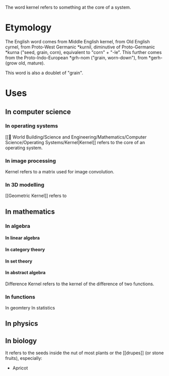 The word kernel refers to something at the core of a system.
# Etymology
The English word comes from Middle English kernel, from Old English cyrnel, from Proto-West Germanic \*kurnil, diminutive of Proto-Germanic \*kurna ("seed, grain, corn), equivalent to "corn" + "-le". This further comes from the Proto-Indo-European \*grh-nom ("grain, worn-down"), from \*gerh- (grow old, mature).

This word is also a doublet of "grain".
# Uses
## In computer science
### In operating systems
[[🔮 World Building/Science and Engineering/Mathematics/Computer Science/Operating Systems/Kernel|Kernel]] refers to the core of an operating system.
### In image processing
Kernel refers to a matrix used for image convolution.
### In 3D modelling
[[Geometric Kernel]] refers to
## In mathematics
### In algebra
#### In linear algebra
#### In category theory
#### In set theory
#### In abstract algebra
Difference Kernel refers to the kernel of the difference of two functions.
### In functions
In geomtery
In statistics
## In physics
## In biology
It refers to the seeds inside the nut of most plants or the [[drupes]] (or stone fruits), especially:
- Apricot